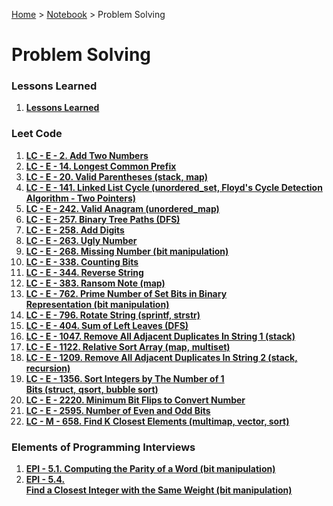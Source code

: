 <a href="../../">Home</a> > <a href="../notebook">Notebook</a> > Problem Solving

# Problem Solving



### Lessons Learned

1. **<a href="./lessons-learned">Lessons Learned</a>**



### Leet Code

1. **<a href="./lc-e-2-add-two-numbers">LC - E - 2. Add Two Numbers</a>**
2. **<a href="./lc-e-14-longest-common-prefix">LC - E - 14. Longest Common Prefix</a>**
3. **<a href="./lc-e-20-valid-parentheses">LC - E - 20. Valid Parentheses (stack, map)</a>**
4. **<a href="./lc-e-141-linked-list-cycle">LC - E - 141. Linked List Cycle (unordered_set, Floyd's Cycle Detection Algorithm - Two Pointers)</a>**
5. **<a href="./lc-e-242-valid-anagram">LC - E - 242. Valid Anagram (unordered_map)</a>**
6. **<a href="./lc-e-257-binary-tree-paths">LC - E - 257. Binary Tree Paths (DFS)</a>**
7. **<a href="./lc-e-258-add-digits">LC - E - 258. Add Digits</a>**
8. **<a href="./lc-e-263-ugly-number">LC - E - 263. Ugly Number</a>**
9. **<a href="./lc-e-268-missing-number">LC - E - 268. Missing Number (bit manipulation)</a>**
10. **<a href="./lc-e-338-counting-bits">LC - E - 338. Counting Bits</a>**
11. **<a href="./lc-e-344-reverse-string">LC - E - 344. Reverse String</a>**
12. **<a href="./lc-e-383-ransom-note">LC - E - 383. Ransom Note (map)</a>**
13. **<a href="./lc-e-762-prime-number-of-set-bits-in-binary-representation">LC - E - 762. Prime Number of Set Bits in Binary Representation (bit manipulation)</a>**
14. **<a href="./lc-e-796-rotate-string">LC - E - 796. Rotate String (sprintf, strstr)</a>**
15. **<a href="./lc-e-404-sum-of-left-leaves">LC - E - 404. Sum of Left Leaves (DFS)</a>**
16. **<a href="./lc-e-1047-remove-all-adjacent-duplicates-in-string-1">LC - E - 1047. Remove All Adjacent Duplicates In String 1 (stack)</a>**
17. **<a href="./lc-e-1122-relative-sort-array">LC - E - 1122. Relative Sort Array (map, multiset)</a>**
18. **<a href="./lc-e-1209-remove-all-adjacent-duplicates-in-string-2">LC - E - 1209. Remove All Adjacent Duplicates In String 2 (stack, recursion)</a>**
19. **<a href="./lc-e-1356-sort-integers-by-the-number-of-1-bits">LC - E - 1356. Sort Integers by The Number of 1 Bits (struct, qsort, bubble sort)</a>**
20. **<a href="./lc-e-2220-minimum-bit-flips-to-convert-number">LC - E - 2220. Minimum Bit Flips to Convert Number</a>**
21. **<a href="./lc-e-2595-number-of-even-and-odd-bits">LC - E - 2595. Number of Even and Odd Bits</a>**
22. **<a href="./lc-m-658-find-k-closest-elements">LC - M - 658. Find K Closest Elements (multimap, vector, sort)</a>**



### Elements of Programming Interviews

1. **<a href="./epi-5-1-computing-the-parity-of-a-word">EPI - 5.1. Computing the Parity of a Word (bit manipulation)</a>**
1. **<a href="./epi-5-4-find-a-closest-integer-with-the-same-weight">EPI - 5.4. Find a Closest Integer with the Same Weight (bit manipulation)</a>**
